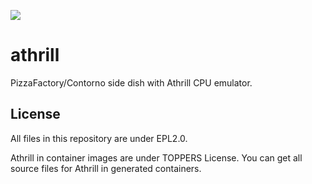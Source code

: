 [![](https://img.shields.io/badge/Dev%20with-PizzaFactory%2fcamino-orange)](https://che-banco.camino.pizzafactory.jp/f?url=https://raw.githubusercontent.com/pizzafactory-contorno/athrill/main/devfile.yaml)

# athrill

PizzaFactory/Contorno side dish with Athrill CPU emulator.

## License

All files in this repository are under EPL2.0.

Athrill in container images are under TOPPERS License.
You can get all source files for Athrill in generated containers.
